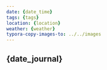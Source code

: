 ```yaml
---
date: {date_time}
tags: {tags}
location: {location}
weather: {weather}
typora-copy-images-to: ../../images
---
```




## {date_journal}



